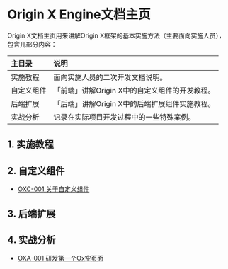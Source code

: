 # Origin X Engine文档主页

Origin X文档主页用来讲解Origin X框架的基本实施方法（主要面向实施人员），包含几部分内容：

| 主目录 | 说明 |
| :--- | :--- |
| 实施教程 | 面向实施人员的二次开发文档说明。 |
| 自定义组件 | 「前端」讲解Origin X中的自定义组件的开发教程。 |
| 后端扩展 | 「后端」讲解Origin X中的后端扩展组件实施教程。 |
| 实战分析 | 记录在实际项目开发过程中的一些特殊案例。 |

## 1. 实施教程

## 2. 自定义组件

* [OXC-001 关于自定义组件](/origin-x-engine/2-oxzi-ding-yi-zu-jian/oxc-001-guan-yu-zi-ding-yi-zu-jian.md)

## 3. 后端扩展

## 4. 实战分析

* [OXA-001 研发第一个Ox空页面](/origin-x-engine/4-oxshi-zhan-fen-xi/oxa-001-kai-fa-di-yi-ge-ox-ye-mian.md)



